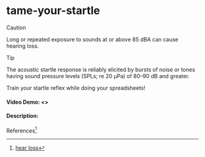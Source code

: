# tame-your-startle
> [!CAUTION]
> Long or repeated exposure to sounds at or above 85 dBA can cause hearing loss.

> [!TIP]
> The acoustic startle response is reliably elicited by bursts of noise or tones having sound pressure levels (SPLs; re 20 μPa) of 80–90 dB and greater.

Train your startle reflex while doing your spreadsheets!
#### Video Demo: <>
#### Description:



References[^1]

[^1]: [hear loss](https://www.nidcd.nih.gov/news/2020/do-you-know-how-loud-too-loud#:~:text=Sound%20is%20measured%20in%20units,dBA%20can%20cause%20hearing%20loss.)

[^2]:  [startle response](https://www.sciencedirect.com/topics/medicine-and-dentistry/startle-response)
